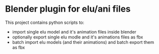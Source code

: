 # Blender plugin for elu/ani files

This project contains python scripts to:
* import single elu model and it's animation files inside blender
* optionally export single elu modle and it's animations files as fbx
* batch import elu models (and their animations) and batch export them as fbx


